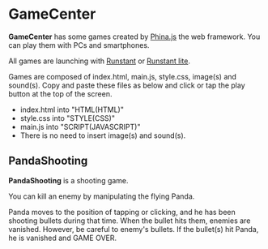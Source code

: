 # GameCenter

**GameCenter** has some games created by [Phina.js] the web framework.
You can play them with PCs and smartphones.

All games are launching with [Runstant] or [Runstant lite].

Games are composed of index.html, main.js, style.css, image(s) and sound(s).
Copy and paste these files as below and click or tap the play button at the top of the screen.

- index.html into "HTML(HTML)"
- style.css into "STYLE(CSS)"
- main.js into "SCRIPT(JAVASCRIPT)"
- There is no need to insert image(s) and sound(s).

[Phina.js]: http://phinajs.com/
[Runstant]: http://runstant.com/
[Runstant lite]: http://lite.runstant.com/

## PandaShooting

**PandaShooting** is a shooting game.

You can kill an enemy by manipulating the flying Panda.

Panda moves to the position of tapping or clicking, and he has been shooting bullets during that time. When the bullet hits them, enemies are vanished.
However, be careful to enemy's bullets. If the bullet(s) hit Panda, he is vanished and GAME OVER.
